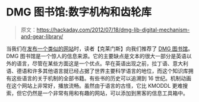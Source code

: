 # DMG 图书馆:数字机构和齿轮库

> 原文：<https://hackaday.com/2012/07/18/dmg-lib-digital-mechanism-and-gear-library/>

当我们在[发布一个类似的网站](http://hackaday.com/2012/06/08/kmoddl-a-mechanism-makers-dream-site/)时，读者【克莱门斯】向我们推荐了 [DMG 图书馆](http://www.dmg-lib.org/dmglib/main/portal.jsp)。DMG 图书馆是一个惊人的信息来源。它的主要缺点是文本的很大一部分是英语以外的语言，尽管在某些方面这是一个优点。早在英语出现之前，拉丁语、意大利语、德语和许多其他语言就已经占据了世界主要科学语言的地位，而这个知识库拥有这些语言的关于机制的全部书籍。有些书的历史可以追溯到 16 世纪。机制动画在这个网站上非常好，播放流畅。虽然由于语言的古怪，它比 KMODDL 更难搜索，但它仍然是一个非常有用和有趣的网站，可以添加到黑客的信息工具箱中。